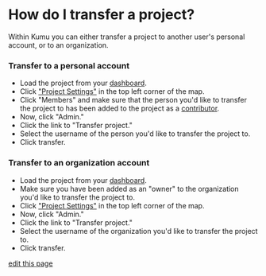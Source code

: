 # How do I transfer a project?

Within Kumu you can either transfer a project to another user's personal account, or to an organization.

### Transfer to a personal account

* Load the project from your [dashboard](http://kumu.io/dashboard).
* Click ["Project Settings"](overview/settings.html#project-settings) in the top left corner of the map.
* Click "Members" and make sure that the person you'd like to transfer the project to has been added to the project as a [contributor](/faq/how-to-add-contributors.html).
* Now, click "Admin."
* Click the link to "Transfer project."
* Select the username of the person you'd like to transfer the project to.
* Click transfer.

### Transfer to an organization account

* Load the project from your [dashboard](http://kumu.io/dashboard).
* Make sure you have been added as an "owner" to the organization you'd like to transfer the project to.
* Click ["Project Settings"](/overview/settings.html#project-settings) in the top left corner of the map.
* Now, click "Admin."
* Click the link to "Transfer project."
* Select the username of the organization you'd like to transfer the project to.
* Click transfer.

<span class="edit-link"><a href="https://github.com/kumu/docs/blob/master/faq/how-do-i-transfer-a-project.md" target="_blank"><i class="fa fa-github"></i> edit this page</a></span>
